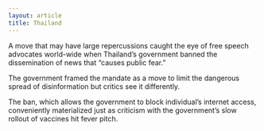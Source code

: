 ```yaml
---
layout: article
title: Thailand
---
```

A move that may have large repercussions caught the eye of free speech advocates world-wide when Thailand’s government banned the dissemination of news that “causes public fear.”

The government framed the mandate as a move to limit the dangerous spread of disinformation but critics see it differently.

The ban, which allows the government to block individual’s internet access, conveniently materialized just as criticism with the government’s slow rollout of vaccines hit fever pitch.